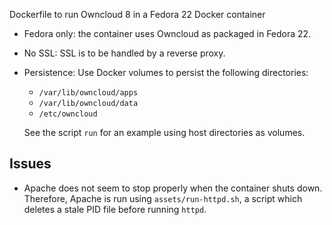 Dockerfile to run Owncloud 8 in a Fedora 22 Docker container

* Fedora only: the container uses Owncloud as packaged in Fedora 22.
* No SSL: SSL is to be handled by a reverse proxy.
* Persistence: Use Docker volumes to persist the following directories:
  * `/var/lib/owncloud/apps`
  * `/var/lib/owncloud/data`
  * `/etc/owncloud`

  See the script `run` for an example using host directories as volumes.

Issues
------
* Apache does not seem to stop properly when the container shuts down.
  Therefore, Apache is run using `assets/run-httpd.sh`, a script which deletes
  a stale PID file before running `httpd`.
